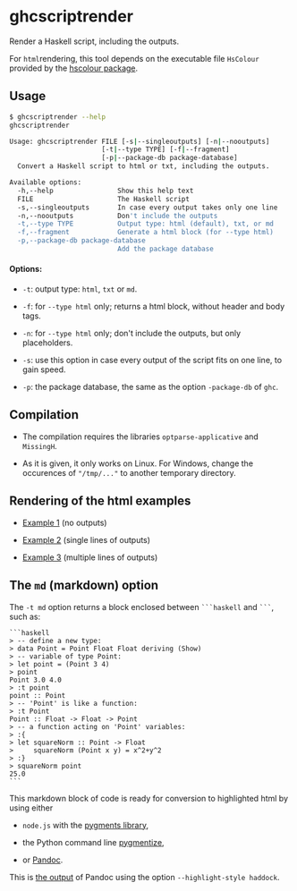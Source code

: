 # ghcscriptrender
Render a Haskell script, including the outputs.

For `html`rendering, this tool depends on the executable file `HsColour` provided by the [hscolour package](https://hackage.haskell.org/package/hscolour).

## Usage 

```bash
$ ghcscriptrender --help
ghcscriptrender

Usage: ghcscriptrender FILE [-s|--singleoutputs] [-n|--nooutputs]
                       [-t|--type TYPE] [-f|--fragment]
                       [-p|--package-db package-database]
  Convert a Haskell script to html or txt, including the outputs.

Available options:
  -h,--help                Show this help text
  FILE                     The Haskell script
  -s,--singleoutputs       In case every output takes only one line
  -n,--nooutputs           Don't include the outputs
  -t,--type TYPE           Output type: html (default), txt, or md
  -f,--fragment            Generate a html block (for --type html)
  -p,--package-db package-database
                           Add the package database
```

#### Options:

- `-t`: output type: `html`, `txt` or `md`.

- `-f`: for `--type html` only; returns a html block, without header and body tags.

- `-n`: for `--type html` only; don't include the outputs, but only placeholders.

- `-s`: use this option in case every output of the script fits on one line, to gain speed.

- `-p`: the package database, the same as the option `-package-db` of `ghc`.


## Compilation

- The compilation requires the libraries `optparse-applicative` and `MissingH`.

- As it is given, it only works on Linux. For Windows, change the occurences of `"/tmp/..."` to another temporary directory.

## Rendering of the html examples 

- [Example 1](http://htmlpreview.github.io/?https://raw.githubusercontent.com/stla/ghcscriptrender/master/tests/test_monoline_nooutput.html) (no outputs)

- [Example 2](http://htmlpreview.github.io/?https://raw.githubusercontent.com/stla/ghcscriptrender/master/tests/test_monoline.html) (single lines of outputs)

- [Example 3](http://htmlpreview.github.io/?https://raw.githubusercontent.com/stla/ghcscriptrender/master/tests/test_multiline.html) (multiple lines of outputs)


## The `md` (markdown) option

The `-t md` option returns a block enclosed between `` ```haskell `` and `` ``` ``, such as:

    ```haskell
    > -- define a new type: 
    > data Point = Point Float Float deriving (Show)
    > -- variable of type Point:
    > let point = (Point 3 4)
    > point
    Point 3.0 4.0
    > :t point
    point :: Point
    > -- 'Point' is like a function:
    > :t Point
    Point :: Float -> Float -> Point
    > -- a function acting on 'Point' variables:
    > :{
    > let squareNorm :: Point -> Float
    >     squareNorm (Point x y) = x^2+y^2
    > :}
    > squareNorm point
    25.0
    ```

This markdown block of code is ready for conversion to highlighted html by using either

- `node.js` with the [pygments library](https://github.com/pksunkara/pygments.js),

- the Python command line [pygmentize](http://pygments.org/docs/cmdline/),

- or [Pandoc](http://pandoc.org/demos.html). 

This is [the output](http://htmlpreview.github.io/?https://raw.githubusercontent.com/stla/ghcscriptrender/master/tests/test_monoline_md_pandoc.html) of Pandoc using the option `--highlight-style haddock`. 